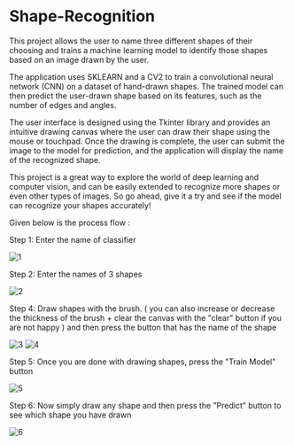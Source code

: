 # Shape-Recognition

This project allows the user to name three different shapes of their choosing and trains a machine learning model to identify those shapes based on an image drawn by the user.

The application uses SKLEARN and a CV2 to train a convolutional neural network (CNN) on a dataset of hand-drawn shapes. The trained model can then predict the user-drawn shape based on its features, such as the number of edges and angles.

The user interface is designed using the Tkinter library and provides an intuitive drawing canvas where the user can draw their shape using the mouse or touchpad. Once the drawing is complete, the user can submit the image to the model for prediction, and the application will display the name of the recognized shape.

This project is a great way to explore the world of deep learning and computer vision, and can be easily extended to recognize more shapes or even other types of images. So go ahead, give it a try and see if the model can recognize your shapes accurately!


Given below is the process flow :

Step 1: Enter the name of classifier

![1](https://user-images.githubusercontent.com/94361805/232049362-5aaf76e4-d070-4b10-a048-102e439501ef.PNG)

Step 2: Enter the names of 3 shapes 

![2](https://user-images.githubusercontent.com/94361805/232049555-f59c5ce8-c109-48a4-8603-bebf720aaf2d.PNG)

Step 4: Draw shapes with the brush. ( you can also increase or decrease the thickness of the brush + clear the canvas with the "clear" button if you are not happy ) and then press the button that has the name of the shape

![3](https://user-images.githubusercontent.com/94361805/232049899-77b884b4-11d9-46c5-b814-4e6a84919f4b.PNG)
![4](https://user-images.githubusercontent.com/94361805/232049903-3ab59198-e4c4-477d-ad78-c5fc8b6ba6fc.PNG)

Step 5: Once you are done with drawing shapes, press the "Train Model" button

![5](https://user-images.githubusercontent.com/94361805/232050145-4f36a367-7e34-4cf9-b091-713bc6b0c329.PNG)


Step 6: Now simply draw any shape and then press the "Predict" button to see which shape you have drawn

![6](https://user-images.githubusercontent.com/94361805/232050318-b5070ad8-f36e-4eb8-a606-75402214bdb9.PNG)


